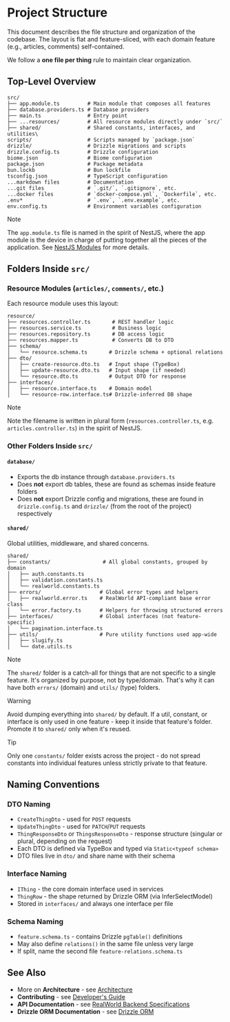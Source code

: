# Project Structure

This document describes the file structure and organization of the codebase. The layout is flat and feature-sliced, with each domain feature (e.g., articles, comments) self-contained.

We follow a **one file per thing** rule to maintain clear organization.

## Top-Level Overview

```plaintext
src/
├── app.module.ts         # Main module that composes all features
├── database.providers.ts # Database providers
├── main.ts               # Entry point
├── ...resources/         # All resource modules directly under `src/`
├── shared/               # Shared constants, interfaces, and utilities\
scripts/                  # Scripts managed by `package.json`
drizzle/                  # Drizzle migrations and scripts
drizzle.config.ts         # Drizzle configuration
biome.json                # Biome configuration
package.json              # Package metadata
bun.lockb                 # Bun lockfile
tsconfig.json             # TypeScript configuration
...markdown files         # Documentation
...git files              # `.git/`, `.gitignore`, etc.
...docker files           # `docker-compose.yml`, `Dockerfile`, etc.
.env*                     # `.env`, `.env.example`, etc.
env.config.ts             # Environment variables configuration
```

> [!NOTE]
> The `app.module.ts` file is named in the spirit of NestJS, where the app module is the device in charge of putting together all the pieces of the application. See [NestJS Modules](https://docs.nestjs.com/modules) for more details.

## Folders Inside `src/`

### Resource Modules (`articles/`, `comments/`, etc.)

Each resource module uses this layout:

```plaintext
resource/
├── resources.controller.ts       # REST handler logic
├── resources.service.ts          # Business logic
├── resources.repository.ts       # DB access logic
├── resources.mapper.ts           # Converts DB to DTO
├── schema/
│   └── resource.schema.ts       # Drizzle schema + optional relations
├── dto/
│   ├── create-resource.dto.ts   # Input shape (TypeBox)
│   ├── update-resource.dto.ts   # Input shape (if needed)
│   └── resource.dto.ts          # Output DTO for response
├── interfaces/
│   ├── resource.interface.ts    # Domain model
│   └── resource-row.interface.ts# Drizzle-inferred DB shape
```

> [!NOTE]
> Note the filename is written in plural form (`resources.controller.ts`, e.g. `articles.controller.ts`) in the spirit of NestJS.

### Other Folders Inside `src/`

#### `database/`

- Exports the db instance through `database.providers.ts`
- Does **not** export db tables, these are found as schemas inside feature folders
- Does **not** export Drizzle config and migrations, these are found in `drizzle.config.ts` and `drizzle/` (from the root of the project) respectively

#### `shared/`

Global utilities, middleware, and shared concerns.

```plaintext
shared/
├── constants/                 # All global constants, grouped by domain
│   ├── auth.constants.ts
│   ├── validation.constants.ts
│   └── realworld.constants.ts
├── errors/                   # Global error types and helpers
│   ├── realworld.error.ts    # RealWorld API-compliant base error class
│   └── error.factory.ts      # Helpers for throwing structured errors
├── interfaces/               # Global interfaces (not feature-specific)
│   └── pagination.interface.ts
├── utils/                    # Pure utility functions used app-wide
│   ├── slugify.ts
│   └── date.utils.ts
```

> [!NOTE]
> The `shared/` folder is a catch-all for things that are not specific to a single feature. It's organized by purpose, not by type/domain. That's why it can have both `errors/` (domain) and `utils/` (type) folders.

> [!WARNING]
> Avoid dumping everything into `shared/` by default. If a util, constant, or interface is only used in one feature - keep it inside that feature's folder. Promote it to `shared/` only when it's reused.

> [!TIP]
> Only one `constants/` folder exists across the project - do not spread constants into individual features unless strictly private to that feature.

## Naming Conventions

### DTO Naming

- `CreateThingDto` - used for `POST` requests
- `UpdateThingDto` - used for `PATCH`/`PUT` requests
- `ThingResponseDto` or `ThingsResponseDto` - response structure (singular or plural, depending on the request)
- Each DTO is defined via TypeBox and typed via `Static<typeof schema>`
- DTO files live in `dto/` and share name with their schema

### Interface Naming

- `IThing` - the core domain interface used in services
- `ThingRow` - the shape returned by Drizzle ORM (via InferSelectModel)
- Stored in `interfaces/` and always one interface per file

### Schema Naming

- `feature.schema.ts` - contains Drizzle `pgTable()` definitions
- May also define `relations()` in the same file unless very large
- If split, name the second file `feature-relations.schema.ts`

## See Also

- More on **Architecture** - see [Architecture](ARCHITECTURE.md)
- **Contributing** - see [Developer's Guide](CONTRIBUTING.md)
- **API Documentation** - see [RealWorld Backend Specifications](https://realworld-docs.netlify.app/specifications/backend/introduction/)
- **Drizzle ORM Documentation** - see [Drizzle ORM](https://orm.drizzle.team/)
